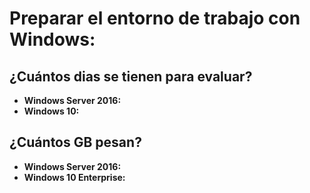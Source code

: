 # Preparar el entorno de trabajo con Windows:

## ¿Cuántos dias se tienen para evaluar?  
* __Windows Server 2016:__  
* __Windows 10:__  

## ¿Cuántos GB pesan?  
* __Windows Server 2016:__  
* __Windows 10 Enterprise:__  
